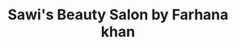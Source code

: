 ---
title: "Sawi's Beauty Salon by Farhana khan"
url: /karachi/sawis-beauty-salon-by-farhana-khan/
shop: beauty
---